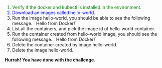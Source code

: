 <ol>
<li style="color:green"> Verify if the docker and kubectl is installed in the environment.</li>
<li style="color:blue"> Download an images called hello-world.</li>
<li>Run the image hello-world, you should be able to see the following message.
` Hello from Docker!`</li>
<li>List all the containers, and pick the image id of hello-world container.</li>
<li>Run the container created from hello-world image, you should see the following message.
` Hello from Docker!`</li>
<li>Delete the container created by image hello-world.</li>
<li>Delete the image hello-world.</li>
</ol>

<B>Hurrah! You have done with the challenge.</B>